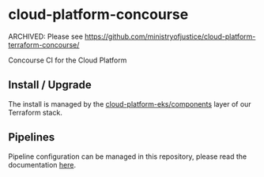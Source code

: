 # cloud-platform-concourse

ARCHIVED: Please see https://github.com/ministryofjustice/cloud-platform-terraform-concourse/

Concourse CI for the Cloud Platform

## Install / Upgrade

The install is managed by the [cloud-platform-eks/components](https://github.com/ministryofjustice/cloud-platform-infrastructure/blob/main/terraform/cloud-platform-eks/components/components.tf) layer of our Terraform stack.

## Pipelines

Pipeline configuration can be managed in this repository, please read the documentation [here](pipelines/README.md).
